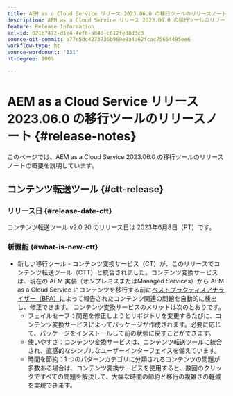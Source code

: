 ```yaml
---
title: AEM as a Cloud Service リリース 2023.06.0 の移行ツールのリリースノート
description: AEM as a Cloud Service リリース 2023.06.0 の移行ツールのリリースノート
feature: Release Information
exl-id: 021b7472-d1e4-4ef6-a040-c612fed8d3c3
source-git-commit: a77e5dc4273736b969e9a4a62fcac75664495ee6
workflow-type: ht
source-wordcount: '231'
ht-degree: 100%

---
```


# AEM as a Cloud Service リリース 2023.06.0 の移行ツールのリリースノート {#release-notes}

このページでは、AEM as a Cloud Service 2023.06.0 の移行ツールのリリースノートの概要を説明しています。

## コンテンツ転送ツール {#ctt-release}

### リリース日 {#release-date-ctt}

コンテンツ転送ツール v2.0.20 のリリース日は 2023年6月8日（PT）です。

### 新機能 {#what-is-new-ctt}

* 新しい移行ツール - コンテンツ変換サービス（CT）が、このリリースでコンテンツ転送ツール（CTT）と統合されました。コンテンツ変換サービスは、現在の AEM 実装（オンプレミスまたはManaged Services）から AEM as a Cloud Service にコンテンツを移行する前に[ベストプラクティスアナライザー（BPA）](https://experienceleague.adobe.com/docs/experience-manager-cloud-service/content/migration-journey/cloud-migration/best-practices-analyzer/overview-best-practices-analyzer.html?lang=ja)によって報告されたコンテンツ関連の問題を自動的に検出し、修正できます。
コンテンツ変換サービスのメリットは次のとおりです。
   * フェイルセーフ：問題を修正しようとリポジトリを変更するたびに、コンテンツ変換サービスによってパッケージが作成されます。必要に応じて、パッケージをインストールして前の状態に戻すことができます。
   * 使いやすさ：コンテンツ変換サービスは、コンテンツ転送ツールに統合され、直感的なシンプルなユーザーインターフェイスを備えています。
   * 時間を節約：1 つのパターンカテゴリに分類されるコンテンツの問題が多数ある場合は、コンテンツ変換サービスを使用すると、数回のクリックですべての問題を解決して、大幅な時間の節約と移行の複雑さの軽減を実現できます。
